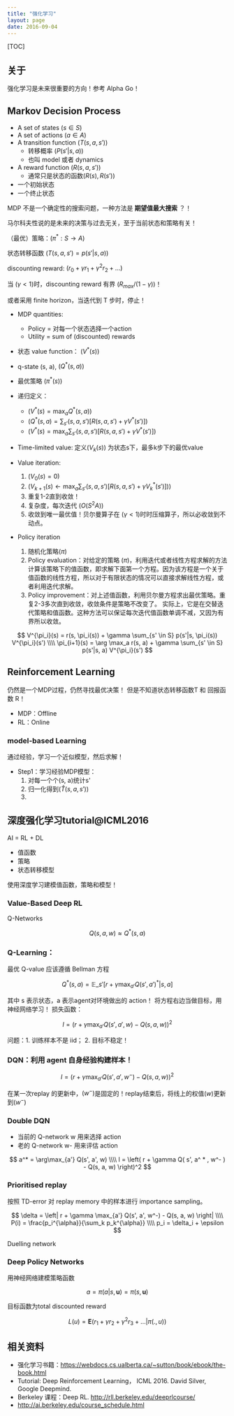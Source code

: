 ```yaml
---
title: "强化学习"
layout: page
date: 2016-09-04
---
```

[TOC]

## 关于
强化学习是未来很重要的方向！参考 Alpha Go！

## Markov Decision Process
- A set of states $(s \in S)$
- A set of actions $(a \in A)$
- A transition function $(T(s, a, s'))$
    - 转移概率 $(P(s'| s, a))$
    - 也叫 model 或者 dynamics
- A reward function $(R(s, a, s'))$
    - 通常只是状态的函数$(R(s), R(s'))$
- 一个初始状态
- 一个终止状态

MDP 不是一个确定性的搜索问题，一种方法是 **期望值最大搜索** ？！

马尔科夫性说的是未来的决策与过去无关，至于当前状态和策略有关！

（最优）策略：$(\pi^* : S \rightarrow A)$

状态转移函数 $(T(s, a, s') = p(s'| s, a))$

discounting reward: $(r_0 + \gamma r_1 + \gamma^2 r_2 + ...)$

当 $(\gamma < 1)$时，discounting reward 有界 $(R_{max}/(1-\gamma))$！

或者采用 finite horizon，当迭代到 T 步时，停止！

- MDP quantities:
    - Policy = 对每一个状态选择一个action
    - Utility = sum of (discounted) rewards

- 状态 value function： $(V^* (s))$
- q-state (s, a), $(Q^* (s,a))$
- 最优策略 $(\pi^* (s))$

- 递归定义：
    - $(V^ * (s) = \max_a Q^ * (s, a))$
    - $(Q^ * (s, a) = \sum_{s'} (s, a, s') \left[ R(s, a, s') + \gamma V^* (s') \right])$
    - $(V^ * (s) = \max_a \sum_{s'} (s, a, s') \left[ R(s, a, s') + \gamma V^* (s') \right])$

- Time-limited value: 定义$(V_k(s))$ 为状态s下，最多k步下的最优value
- Value iteration:
    1. $(V_0(s) = 0)$
    2. $(V_{k+1}(s) \leftarrow \max_a \sum_{s'} (s, a, s') \left[ R(s, a, s') + \gamma V_k^* (s') \right]) )$
    3. 重复1-2直到收敛！
    4. 复杂度，每次迭代 $(O(S^2A))$
    5. 收敛到唯一最优值！贝尔曼算子在 $(\gamma<1)$时时压缩算子，所以必收敛到不动点。
- Policy iteration
    1. 随机化策略$(\pi)$
    2. Policy evaluation：对给定的策略 $(\pi)$，利用迭代或者线性方程求解的方法计算该策略下的值函数，即求解下面第一个方程。因为该方程是一个关于值函数的线性方程，所以对于有限状态的情况可以直接求解线性方程，或者利用迭代求解。
    3. Policy improvement：对上述值函数，利用贝尔曼方程求出最优策略。重复2-3多次直到收敛，收敛条件是策略不改变了。
       实际上，它是在交替迭代策略和值函数。这种方法可以保证每次迭代值函数单调不减，又因为有界所以收敛。

$$
V^{\pi_i}(s) = r(s, \pi_i(s)) + \gamma \sum_{s' \in S} p(s'|s, \pi_i(s)) V^{\pi_i}(s') \\\\
\pi_{i+1}(s) = \arg \max_a r(s, a) + \gamma \sum_{s' \in S} p(s'|s, a) V^{\pi_i}(s')
$$

## Reinforcement Learning
仍然是一个MDP过程，仍然寻找最优决策！
但是不知道状态转移函数T 和 回报函数 R！

- MDP：Offline
- RL：Online

### model-based Learning
通过经验，学习一个近似模型，然后求解！

- Step1：学习经验MDP模型：
    1. 对每一个个(s, a)统计s'
    2. 归一化得到$(\hat{T}(s, a, s'))$
    3.


## 深度强化学习tutorial@ICML2016
AI = RL + DL

- 值函数
- 策略
- 状态转移模型

使用深度学习建模值函数，策略和模型！

### Value-Based Deep RL
Q-Networks

$$
Q(s, a, w) \approx Q^* (s, a)
$$

### Q-Learning：

最优 Q-value 应该遵循 Bellman 方程

$$
Q^ * (s, a) = \mathbb{E}\_{s'} \left[ r + \gamma \max_{a'} Q(s', a')^ * |s, a  \right]
$$

其中 s 表示状态，a 表示agent对环境做出的 action！
将方程右边当做目标，用神经网络学习！
损失函数：

$$
l = (r + \gamma \max_{a'} Q(s', a', w) - Q(s, a, w) )^2
$$

问题：1. 训练样本不是 iid； 2. 目标不稳定！

### DQN：利用 agent 自身经验构建样本！

$$
l = \left(r + \gamma \max_{a'} Q(s', a', w^-) - Q(s, a, w) \right)^2
$$

在某一次replay 的更新中，$(w^-)$是固定的！replay结束后，将线上的权值$(w)$更新到$(w^-)$


### Double DQN

- 当前的 Q-network w 用来选择 action
- 老的 Q-network w- 用来评估 action

$$
a^* = \arg\max_{a'} Q(s', a', w) \\\\
l = \left( r + \gamma Q( s', a^ * , w^- ) - Q(s, a, w)  \right)^2
$$

### Prioritised replay
按照 TD-error 对 replay memory 中的样本进行 importance sampling。

$$
\delta = \left| r + \gamma \max_{a'} Q(s', a', w^-)  - Q(s, a, w) \right| \\\\
P(i) = \frac{p_i^{\alpha}}{\sum_k p_k^{\alpha}} \\\\
p_i = \delta_i + \epsilon
$$

Duelling network

### Deep Policy Networks
用神经网络建模策略函数

$$
a = \pi(a| s, \mathbf{u}) = \pi( s, \mathbf{u})
$$

目标函数为total discounted reward

$$
L(u) = \mathbf{E}(r_1 + \gamma r_2 + \gamma^2 r_3 + ... | \pi(., u))
$$



## 相关资料
- 强化学习书籍：<https://webdocs.cs.ualberta.ca/~sutton/book/ebook/the-book.html>
- Tutorial: Deep Reinforcement Learning， ICML 2016. David Silver, Google Deepmind.
- Berkeley 课程：Deep RL. <http://rll.berkeley.edu/deeprlcourse/>
- <http://ai.berkeley.edu/course_schedule.html>
